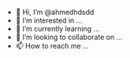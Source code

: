 - 👋 Hi, I’m @ahmedhdsdd
- 👀 I’m interested in ...
- 🌱 I’m currently learning ...
- 💞️ I’m looking to collaborate on ...
- 📫 How to reach me ...

<!---
ahmedhdsdd/ahmedhdsdd is a ✨ special ✨ repository because its `README.md` (this file) appears on your GitHub profile.
You can click the Preview link to take a look at your changes.
--->
